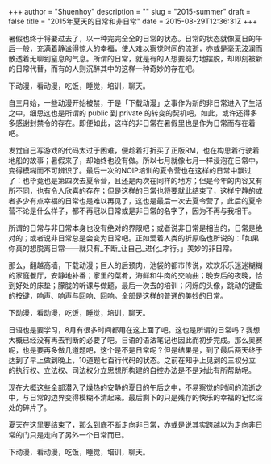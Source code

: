 +++
author = "Shuenhoy"
description = ""
slug = "2015-summer"
draft = false
title = "2015年夏天的日常和非日常"
date = 2015-08-29T12:36:31Z
+++

暑假也终于将要过去了，以一种完完全全的日常的状态。日常的状态就像夏日的午后一般，充满着静谧得惊人的幸福，使人难以察觉时间的流逝，亦或是毫无波澜而散透着无聊到窒息的气息。所谓的日常，就是有的人想要努力地摆脱，却即刻被新的日常代替，而有的人则沉醉其中的这样一种奇妙的存在吧。

下动漫，看动漫，吃饭，睡觉，培训，聊天。

自三月始，一些动漫开始被禁，于是「下载动漫」之事作为新的非日常进入了生活之中，细思这也是所谓的 public 到 private 的转变的契机吧，如此，或许还得多多感谢封禁令的存在。即便如此，这样的非日常在暑假里也是作为日常而存在着吧。

发觉自己写游戏的代码太过于困难，便趁着打折买了正版RM，也在构思着行驶着地船的故事；暑假来了，却始终也没有做。所以七月就像七月一样浸泡在日常中，变得模糊而不可辨识了。最后一次的NOIP培训的夏令营也在这样的日常中飘过了：也毕竟也是第四次去夏令营，且还是两次在同样的地方；但是今年的内容又有所不同，也有令人欣喜的存在；但是这样的日常也将要就此结束了，这样宁静的或者多少有点幸福的日常也是难以再见了，这也是最后一次去夏令营了，此后的夏令营不论是什么样子，都不再冠以日常或是非日常的名字了，因为不再与我相干。

所谓的日常与非日常本身也没有绝对的界限吧；或者说非日常是相当的，日常是绝对的；或者说非日常总是会变为日常吧。正如爱着人类的折原临也所说的：「如果你真的想脱离日常——就只有_不断_让自己_进化_才行。」美妙的非日常。

那么，翻越高墙，下载动漫；巨人的后颈肉，池袋的都市传说，欢欢乐乐迷迷糊糊的家庭餐厅，安静地补番；家里的菜肴，海鲜和牛肉的交响曲；晚安后的夜晚，恰到好处的床垫；朦胧的听课与做题，最后一次去的培训；闪烁的头像，跳动的键盘的按键，响声、响声与回响、回响。全部是这样的普通的美妙的日常。

下动漫，看动漫，吃饭，睡觉，培训，聊天。

日语也是要学习，8月有很多时间都用在这上面了吧。这也是所谓的日常吗？我想大概已经没有再去判断的必要了吧。日语的语法笔记也因此而初步完成。那么奥赛呢，也是要再多做几道题吧，这个是不是日常呢？但是结果是，到了最后两天终于达到了早上做到晚上，10道题七百行代码的状态。之前在知乎上见到的三权分立的执行权、立法权、司法权分立思想所构建的自控办法是不是对此有所帮助呢。

现在大概这些全部潜入了燥热的安静的夏日的午后之中，不易察觉的时间的流逝之中，与日常的边界变得模糊不清起来。最后剩下的只是残存的快乐的幸福的记忆深处的碎片了。

夏天在这里要结束了，那么到底不断走向非日常，亦或是说其实跨越以为走向非日常的门只是走向了另外一个日常而已。

下动漫，看动漫，吃饭，睡觉，培训，聊天。